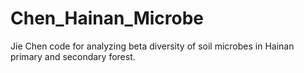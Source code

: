# Chen_Hainan_Microbe
Jie Chen code for analyzing beta diversity of soil microbes in Hainan primary and secondary forest.
